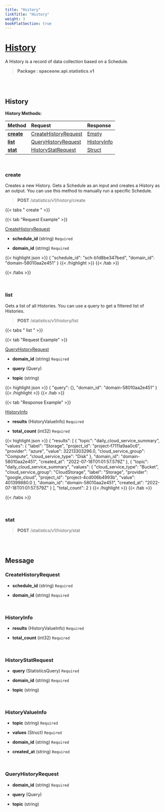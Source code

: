 ```yaml
---
title: "History"
linkTitle: "History"
weight: 3
bookFlatSection: true
---
```

# [History](#History)
A History is a record of data collection based on a Schedule.


>  **Package : spaceone.api.statistics.v1**

<br>
<br>

## History





**History Methods:**


| Method | Request | Response |
| :----- | :-------- | :-------- |
| [**create**](./History#create) | [CreateHistoryRequest](History#createhistoryrequest) | [Empty](./History#empty) |
| [**list**](./History#list) | [QueryHistoryRequest](History#queryhistoryrequest) | [HistoryInfo](./History#historyinfo) |
| [**stat**](./History#stat) | [HistoryStatRequest](History#historystatrequest) | [Struct](./History#struct) |



    
<br>

### create

Creates a new History. Gets a Schedule as an input and creates a History as an output. You can use this method to manually run a specific Schedule.



> **POST** /statistics/v1/history/create
>





 {{< tabs " create " >}}

 {{< tab "Request Example" >}}



[CreateHistoryRequest](./History#createhistoryrequest)

* **schedule_id** (string)  `Required` 


* **domain_id** (string)  `Required` 





{{< highlight json >}}
{
   "schedule_id": "sch-b1d8be347bed",
   "domain_id": "domain-58010aa2e451"
}
{{< /highlight >}}
{{< /tab >}}



{{< /tabs >}}


    
<br>

### list

Gets a list of all Histories. You can use a query to get a filtered list of Histories.



> **POST** /statistics/v1/history/list
>





 {{< tabs " list " >}}

 {{< tab "Request Example" >}}



[QueryHistoryRequest](./History#queryhistoryrequest)

* **domain_id** (string)  `Required` 


* **query** (Query) 


* **topic** (string) 





{{< highlight json >}}
{
   "query": {},
   "domain_id": "domain-58010aa2e451"
}
{{< /highlight >}}
{{< /tab >}}


 {{< tab "Response Example" >}}

[HistoryInfo](#HISTORYINFO)
* **results** (HistoryValueInfo)  `Required` 

* **total_count** (int32)  `Required` 



{{< highlight json >}}
{
   "results": [
       {
           "topic": "daily_cloud_service_summary",
           "values": {
               "label": "Storage",
               "project_id": "project-f7111a9aa0c6",
               "provider": "azure",
               "value": 32213303296.0,
               "cloud_service_group": "Compute",
               "cloud_service_type": "Disk"
           },
           "domain_id": "domain-58010aa2e451",
           "created_at": "2022-07-18T01:01:57.579Z"
       },
       {
           "topic": "daily_cloud_service_summary",
           "values": {
               "cloud_service_type": "Bucket",
               "cloud_service_group": "CloudStorage",
               "label": "Storage",
               "provider": "google_cloud",
               "project_id": "project-4cd006b4993b",
               "value": 401399880.0
           },
           "domain_id": "domain-58010aa2e451",
           "created_at": "2022-07-18T01:01:57.579Z"
       }
   ],
   "total_count": 2
}
{{< /highlight >}}
{{< /tab >}}


{{< /tabs >}}


    
<br>

### stat





> **POST** /statistics/v1/history/stat
>






    


<br>
<br>

## Message



### CreateHistoryRequest
* **schedule_id** (string)  `Required` 

    
* **domain_id** (string)  `Required` 

    <br>

### HistoryInfo
* **results** (HistoryValueInfo)  `Required` 

    
* **total_count** (int32)  `Required` 

    <br>

### HistoryStatRequest
* **query** (StatisticsQuery)  `Required` 

    
* **domain_id** (string)  `Required` 

    
* **topic** (string) 

    <br>

### HistoryValueInfo
* **topic** (string)  `Required` 

    
* **values** (Struct)  `Required` 

    
* **domain_id** (string)  `Required` 

    
* **created_at** (string)  `Required` 

    <br>

### QueryHistoryRequest
* **domain_id** (string)  `Required` 

    
* **query** (Query) 

    
* **topic** (string) 

    <br>
